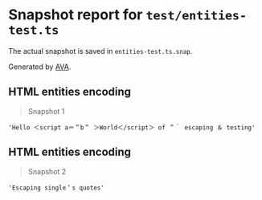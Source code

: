 # Snapshot report for `test/entities-test.ts`

The actual snapshot is saved in `entities-test.ts.snap`.

Generated by [AVA](https://avajs.dev).

## HTML entities encoding

> Snapshot 1

    'Hello ＜script a＝＂b＂ ＞World＜/script＞ of ＂｀ escaping ＆ testing'

## HTML entities encoding

> Snapshot 2

    'Escaping single＇s quotes'
